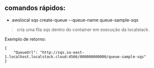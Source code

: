 ## comandos rápidos:

- awslocal sqs create-queue --queue-name queue-sample-sqs
> cria uma fila sqs dentro do container em execução da localstack.

Exemplo de retorno:

```shell
{
    "QueueUrl": "http://sqs.sa-east-1.localhost.localstack.cloud:4566/000000000000/queue-sample-sqs"
}
```

